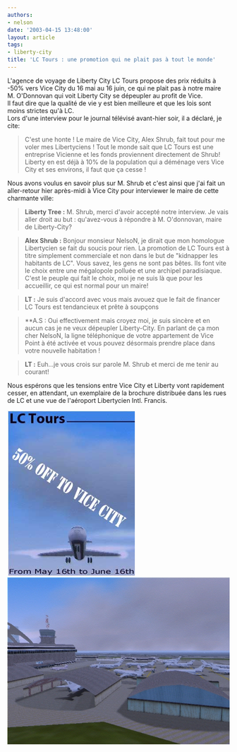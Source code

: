 ```yaml
---
authors:
- nelson
date: '2003-04-15 13:48:00'
layout: article
tags:
- liberty-city
title: 'LC Tours : une promotion qui ne plait pas à tout le monde'
---
```



L'agence de voyage de Liberty City LC Tours propose des prix réduits à -50% vers Vice City du 16 mai au 16 juin, ce qui ne plait pas à notre maire M. O'Donnovan qui voit Liberty City se dépeupler au profit de Vice.  
Il faut dire que la qualité de vie y est bien meilleure et que les lois sont moins strictes qu'à LC.  
Lors d'une interview pour le journal télévisé avant-hier soir, il a déclaré, je cite:

> C'est une honte ! Le maire de Vice City, Alex Shrub, fait tout pour me voler mes Libertyciens ! Tout le monde sait que LC Tours est une entreprise Vicienne et les fonds proviennent directement de Shrub! Liberty en est déjà à 10% de la population qui a déménage vers Vice City et ses environs, il faut que ça cesse !

Nous avons voulus en savoir plus sur M. Shrub et c'est ainsi que j'ai fait un aller-retour hier après-midi à Vice City pour interviewer le maire de cette charmante ville:

> **Liberty Tree :** M. Shrub, merci d'avoir accepté notre interview. Je vais aller droit au but : qu'avez-vous à répondre à M. O'donnovan, maire de Liberty-City?

> **Alex Shrub :** Bonjour monsieur NelsoN, je dirait que mon homologue Libertycien se fait du soucis pour rien. La promotion de LC Tours est à titre simplement commerciale et non dans le but de "kidnapper les habitants de LC". Vous savez, les gens ne sont pas bêtes. Ils font vite le choix entre une mégalopole polluée et une archipel paradisiaque. C'est le peuple qui fait le choix, moi je ne suis là que pour les accueillir, ce qui est normal pour un maire!

> **LT :** Je suis d'accord avec vous mais avouez que le fait de financer LC Tours est tendancieux et prête à soupçons

> \*\*A.S : Oui effectivement mais croyez moi, je suis sincère et en aucun cas je ne veux dépeupler Liberty-City. En parlant de ça mon cher NelsoN, la ligne téléphonique de votre appartement de Vice Point à été activée et vous pouvez désormais prendre place dans votre nouvelle habitation !

> **LT :** Euh...je vous crois sur parole M. Shrub et merci de me tenir au courant!

Nous espérons que les tensions entre Vice City et Liberty vont rapidement cesser, en attendant, un exemplaire de la brochure distribuée dans les rues de LC et une vue de l'aéroport Libertycien Intl. Francis.

![](/content/images/2016/07/plane.JPG)
![](/content/images/2016/07/Tours.JPG)